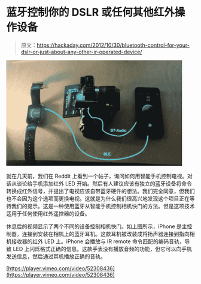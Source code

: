 # 蓝牙控制你的 DSLR 或任何其他红外操作设备

> 原文：<https://hackaday.com/2012/10/30/bluetooth-control-for-your-dslr-or-just-about-any-other-ir-operated-device/>

![](img/2f16192c0f26e1c4666a676c7b57ee02.png "bluetooth-shutter-controller")

就在几天前，我们在 Reddit 上看到一个帖子，询问如何用智能手机控制电视。对话从谈论给手机添加红外 LED 开始。然后有人建议应该有独立的蓝牙设备将命令转换成红外信号，并提出了电视应该自带蓝牙硬件的想法。我们完全同意，但我们也不会因为这个选项而更换电视。这就是为什么我们很高兴地发现这个项目正在等待我们的提示。这是一种使用蓝牙从智能手机控制相机快门的方法。但是这项技术适用于任何使用红外遥控器的设备。

休息后的视频显示了两个不同的设备控制相机快门。如上图所示，iPhone 是主控制器，连接到安装在相机上的蓝牙耳机。这款耳机被改装成将扬声器连接到指向相机接收器的红外 LED 上。iPhone 会播放与 IR remote 命令匹配的编码音轨，导致 LED 上闪烁格式正确的信息。这款手表没有播放音频的功能，但它可以向手机发送信息，然后通过耳机播放正确的音轨。

[https://player.vimeo.com/video/52308436](https://player.vimeo.com/video/52308436)
